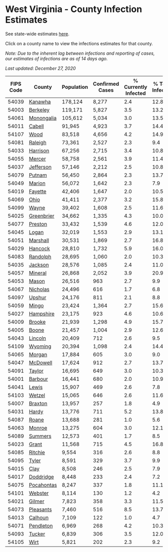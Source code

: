 # West Virginia - County Infection Estimates

See state-wide estimates [here](/infections/us-wv).

Click on a county name to view the infections estimates for that county.

*Note: Due to the inherent lag between infections and reporting of cases, our estimates of infections are as of 14 days ago.*

*Last updated: December 27, 2020*

|   FIPS Code |                   County |   Population |   Confirmed Cases |   % Currently Infected |   % Total Infected |
|-------------|--------------------------|--------------|-------------------|------------------------|--------------------|
|       54039 |       [Kanawha](kanawha) |      178,124 |             8,277 |                    2.4 |               12.8 |
|       54003 |     [Berkeley](berkeley) |      119,171 |             5,827 |                    3.5 |               13.2 |
|       54061 | [Monongalia](monongalia) |      105,612 |             5,034 |                    3.0 |               13.5 |
|       54011 |         [Cabell](cabell) |       91,945 |             4,923 |                    3.7 |               14.4 |
|       54107 |             [Wood](wood) |       83,518 |             4,656 |                    4.2 |               14.9 |
|       54081 |       [Raleigh](raleigh) |       73,361 |             2,527 |                    2.3 |                9.4 |
|       54033 |     [Harrison](harrison) |       67,256 |             2,715 |                    3.4 |               10.8 |
|       54055 |         [Mercer](mercer) |       58,758 |             2,561 |                    3.9 |               11.4 |
|       54037 |   [Jefferson](jefferson) |       57,146 |             2,212 |                    2.5 |               10.8 |
|       54079 |         [Putnam](putnam) |       56,450 |             2,864 |                    2.3 |               13.7 |
|       54049 |         [Marion](marion) |       56,072 |             1,642 |                    2.3 |                7.9 |
|       54019 |       [Fayette](fayette) |       42,406 |             1,647 |                    2.0 |               10.5 |
|       54069 |             [Ohio](ohio) |       41,411 |             2,377 |                    3.2 |               15.8 |
|       54099 |           [Wayne](wayne) |       39,402 |             1,608 |                    2.5 |               11.6 |
|       54025 | [Greenbrier](greenbrier) |       34,662 |             1,335 |                    4.3 |               10.0 |
|       54077 |       [Preston](preston) |       33,432 |             1,539 |                    4.6 |               12.0 |
|       54045 |           [Logan](logan) |       32,019 |             1,553 |                    2.9 |               13.1 |
|       54051 |     [Marshall](marshall) |       30,531 |             1,869 |                    2.7 |               16.8 |
|       54029 |       [Hancock](hancock) |       28,810 |             1,732 |                    5.9 |               16.0 |
|       54083 |     [Randolph](randolph) |       28,695 |             1,060 |                    2.0 |               10.3 |
|       54035 |       [Jackson](jackson) |       28,576 |             1,085 |                    2.4 |               11.0 |
|       54057 |       [Mineral](mineral) |       26,868 |             2,052 |                    3.9 |               20.9 |
|       54053 |           [Mason](mason) |       26,516 |               963 |                    2.7 |                9.9 |
|       54067 |     [Nicholas](nicholas) |       24,496 |               616 |                    1.7 |                6.8 |
|       54097 |         [Upshur](upshur) |       24,176 |               811 |                    2.1 |                8.8 |
|       54059 |           [Mingo](mingo) |       23,424 |             1,364 |                    2.7 |               15.6 |
|       54027 |   [Hampshire](hampshire) |       23,175 |               923 |                    4.6 |               10.6 |
|       54009 |         [Brooke](brooke) |       21,939 |             1,298 |                    4.9 |               15.7 |
|       54005 |           [Boone](boone) |       21,457 |             1,004 |                    2.9 |               12.6 |
|       54043 |       [Lincoln](lincoln) |       20,409 |               712 |                    2.6 |                9.5 |
|       54109 |       [Wyoming](wyoming) |       20,394 |             1,098 |                    2.4 |               14.4 |
|       54065 |         [Morgan](morgan) |       17,884 |               605 |                    3.0 |                9.0 |
|       54047 |     [McDowell](mcdowell) |       17,624 |               912 |                    2.7 |               13.7 |
|       54091 |         [Taylor](taylor) |       16,695 |               649 |                    3.0 |               10.3 |
|       54001 |       [Barbour](barbour) |       16,441 |               680 |                    2.0 |               10.9 |
|       54041 |           [Lewis](lewis) |       15,907 |               469 |                    2.6 |                7.8 |
|       54103 |         [Wetzel](wetzel) |       15,065 |               646 |                    2.6 |               11.6 |
|       54007 |       [Braxton](braxton) |       13,957 |               257 |                    1.8 |                4.9 |
|       54031 |           [Hardy](hardy) |       13,776 |               711 |                    5.2 |               13.8 |
|       54087 |           [Roane](roane) |       13,688 |               281 |                    1.0 |                5.6 |
|       54063 |         [Monroe](monroe) |       13,275 |               604 |                    3.0 |               12.1 |
|       54089 |       [Summers](summers) |       12,573 |               401 |                    1.7 |                8.5 |
|       54023 |           [Grant](grant) |       11,568 |               715 |                    4.5 |               16.8 |
|       54085 |       [Ritchie](ritchie) |        9,554 |               316 |                    2.6 |                8.8 |
|       54095 |           [Tyler](tyler) |        8,591 |               329 |                    3.7 |                9.9 |
|       54015 |             [Clay](clay) |        8,508 |               246 |                    2.5 |                7.9 |
|       54017 |   [Doddridge](doddridge) |        8,448 |               233 |                    2.4 |                7.2 |
|       54075 | [Pocahontas](pocahontas) |        8,247 |               337 |                    1.8 |               11.1 |
|       54101 |       [Webster](webster) |        8,114 |               130 |                    1.2 |                4.2 |
|       54021 |         [Gilmer](gilmer) |        7,823 |               358 |                    3.3 |               11.5 |
|       54073 |   [Pleasants](pleasants) |        7,460 |               516 |                    8.5 |               13.7 |
|       54013 |       [Calhoun](calhoun) |        7,109 |               122 |                    1.0 |                4.7 |
|       54071 |   [Pendleton](pendleton) |        6,969 |               268 |                    4.2 |               10.3 |
|       54093 |         [Tucker](tucker) |        6,839 |               306 |                    3.5 |               12.0 |
|       54105 |             [Wirt](wirt) |        5,821 |               202 |                    2.3 |                9.2 |
